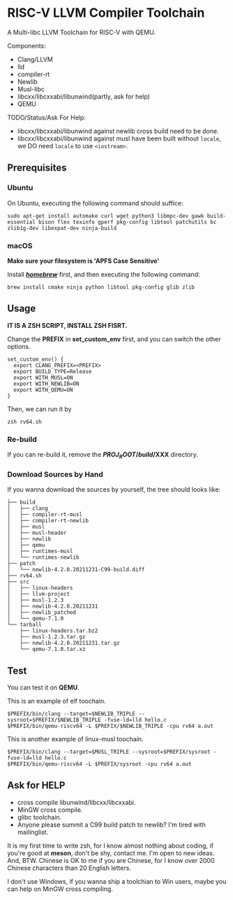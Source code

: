 # RISC-V LLVM Compiler Toolchain

A Multi-libc LLVM Toolchain for RISC-V with QEMU.

Components:
* Clang/LLVM
* lld
* compiler-rt
* Newlib
* Musl-libc
* libcxx/libcxxabi/libunwind(partly, ask for help)
* QEMU

TODO/Status/Ask For Help:
* libcxx/libcxxabi/libunwind against newlib cross build need to be done.
* libcxx/libcxxabi/libunwind against musl have been built without `locale`,
  we DO need `locale` to use `<iostream>`.

## Prerequisites
### Ubuntu

On Ubuntu, executing the following command should suffice:

`sudo apt-get install automake curl wget python3 libmpc-dev gawk build-essential bison flex texinfo gperf pkg-config libtool patchutils bc zlib1g-dev libexpat-dev ninja-build`


### macOS
**Make sure your filesystem is 'APFS Case Sensitive'**

Install [***homebrew***](https://brew.sh) first, and then executing the following command:

```
brew install cmake ninja python libtool pkg-config glib zlib
```      


## Usage
**IT IS A ZSH SCRIPT, INSTALL ZSH FISRT.**

Change the **PREFIX** in **set_custom_env** first, and you can switch the other options.


```
set_custom_env() {
  export CLANG_PREFIX=<PREFIX>
  export BUILD_TYPE=Release
  export WITH_MUSL=ON
  export WITH_NEWLIB=ON
  export WITH_QEMU=ON
}
```

Then, we can run it by

```
zsh rv64.sh
```


### Re-build
If you can re-build it, remove the **$PROJ_ROOT/build/$XXX** directory.

### Download Sources by Hand
If you wanna download the sources by yourself, the tree should looks like:

```
├── build
│   ├── clang
│   ├── compiler-rt-musl
│   ├── compiler-rt-newlib
│   ├── musl
│   ├── musl-header
│   ├── newlib
│   ├── qemu
│   ├── runtimes-musl
│   └── runtimes-newlib
├── patch
│   └── newlib-4.2.0.20211231-C99-build.diff
├── rv64.sh
├── src
│   ├── linux-headers
│   ├── llvm-project
│   ├── musl-1.2.3
│   ├── newlib-4.2.0.20211231
│   ├── newlib_patched
│   └── qemu-7.1.0
└── tarball
    ├── linux-headers.tar.bz2
    ├── musl-1.2.3.tar.gz
    ├── newlib-4.2.0.20211231.tar.gz
    └── qemu-7.1.0.tar.xz
```

## Test
You can test it on **QEMU**.

This is an example of elf toochain.
```
$PREFIX/bin/clang --target=$NEWLIB_TRIPLE --sysroot=$PREFIX/$NEWLIB_TRIPLE -fuse-ld=lld hello.c
$PREFIX/bin/qemu-riscv64 -L $PREFIX/$NEWLIB_TRIPLE -cpu rv64 a.out
```

This is another example of linux-musl toochain.
```
$PREFIX/bin/clang --target=$MUSL_TRIPLE --sysroot=$PREFIX/sysroot -fuse-ld=lld hello.c
$PREFIX/bin/qemu-riscv64 -L $PREFIX/sysroot -cpu rv64 a.out
```

## Ask for HELP
* cross compile libunwind/libcxx/libcxxabi.
* MinGW cross compile.
* glibc toolchain.
* Anyone please summit a C99 build patch to newlib?  I'm tired with mailinglist.

It is my first time to write zsh, for I know almost nothing about coding,
if you're good at **meson**, don't be shy, contact me.  I'm open to new ideas.
And, BTW. Chinese is OK to me if you are Chinese, for I know over 2000 Chinese 
characters than 20 English letters.

I don't use Windows, if you wanna ship a toolchian to Win users,
maybe you can help on MinGW cross compiling.
